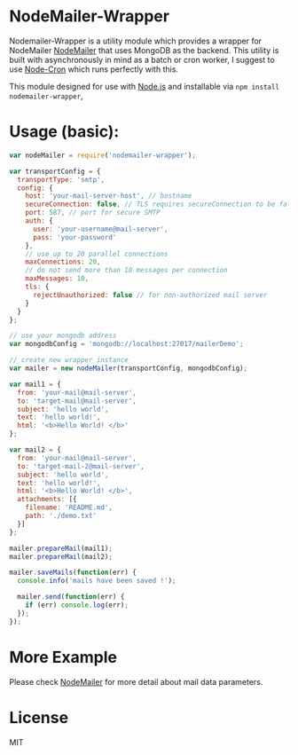 # NodeMailer-Wrapper

Nodemailer-Wrapper is a utility module which provides a wrapper for NodeMailer [NodeMailer](https://github.com/andris9/Nodemailer) that uses MongoDB as the backend. This utility is built with asynchronously in mind as a batch or cron worker, I suggest to use [Node-Cron](https://github.com/ncb000gt/node-cron) which runs perfectly with this.

This module designed for use with [Node.js](http://nodejs.org) and installable via `npm install nodemailer-wrapper`,

Usage (basic):
==========

```javascript
var nodeMailer = require('nodemailer-wrapper');

var transportConfig = {
  transportType: 'smtp',
  config: {
    host: 'your-mail-server-host', // hostname
    secureConnection: false, // TLS requires secureConnection to be false
    port: 587, // port for secure SMTP
    auth: {
      user: 'your-username@mail-server',
      pass: 'your-password'
    },
    // use up to 20 parallel connections
    maxConnections: 20,
    // do not send more than 10 messages per connection
    maxMessages: 10,
    tls: {
      rejectUnauthorized: false // for non-authorized mail server
    }
  }
};

// use your mongodb address
var mongodbConfig = 'mongodb://localhost:27017/mailerDemo';

// create new wrapper instance
var mailer = new nodeMailer(transportConfig, mongodbConfig);

var mail1 = {
  from: 'your-mail@mail-server',
  to: 'target-mail@mail-server',
  subject: 'hello world',
  text: 'hello world!',
  html: '<b>Hello World! </b>'
};

var mail2 = {
  from: 'your-mail@mail-server',
  to: 'target-mail-2@mail-server',
  subject: 'hello world',
  text: 'hello world!',
  html: '<b>Hello World! </b>',
  attachments: [{ 
    filename: 'README.md',
    path: './demo.txt'
  }]
};

mailer.prepareMail(mail1);
mailer.prepareMail(mail2);

mailer.saveMails(function(err) {
  console.info('mails have been saved !');

  mailer.send(function(err) {
    if (err) console.log(err);
  });
});
```

More Example
==========
Please check [NodeMailer](https://github.com/andris9/Nodemailer) for more detail about mail data parameters.

License
==========

MIT


